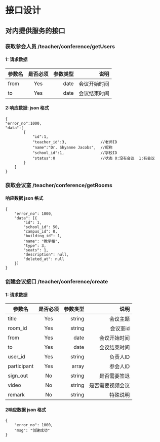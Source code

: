 # 接口设计


## 对内提供服务的接口

### 获取参会人员  /teacher/conference/getUsers

#### 1: 请求数据
| 参数名       | 是否必须     | 参数类型  | 说明       |
| --------    |:----------:| -----:   | -----:    |
| from        | Yes        | date     | 会议开始时间|
| to          | Yes        | date     | 会议结束时间|

#### 2:响应数据: json 格式
```$xslt
{
"error_no":1000,
"data":[
        {
            "id":1,  
            "teacher_id":3,               //老师ID
            "name":"Dr. Shyanne Jacobs",  //昵称
            "school_id":1,                //学校ID
            "status":0                    //状态 0:没有会议  1:有会议
        }
    ]
}
```


### 获取会议室 /teacher/conference/getRooms

#### 响应数据  json 格式
```$xslt
{
	"error_no": 1000,
	"data": [{
		"id": 1,
		"school_id": 50,
		"campus_id": 0,
		"building_id": 1,
		"name": "教学楼",
		"type": 3,
		"seats": 1,
		"description": null,
		"deleted_at": null
	}]
}
```


### 创建会议接口 /teacher/conference/create

#### 1: 请求数据
| 参数名       | 是否必须     | 参数类型  | 说明       |
| --------    |:----------:| -----:   | -----:    |
|  title      | Yes        | string   | 会议主题|
| room_id     | Yes        |  string  | 会议室id|
| from        | Yes        | date     | 会议开始时间|
|  to         | Yes        | date     | 会议结束时间|
| user_id     | Yes        | string   | 负责人ID   |
|participant  | Yes        | array    | 参会人ID   |
|sign_out     | No         | string   | 是否需要签退|
|video        | No         | string   | 是否需要视频会议|
|remark       | No         | string   | 特殊说明|


#### 2响应数据  json 格式
```$xslt
{
	"error_no": 1000,
	"msg": "创建成功"
}
```
